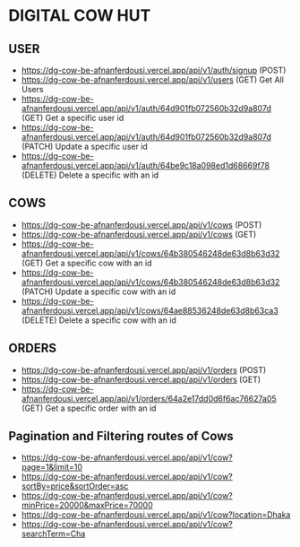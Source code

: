 # DIGITAL COW HUT

## USER
- https://dg-cow-be-afnanferdousi.vercel.app/api/v1/auth/signup (POST)
- https://dg-cow-be-afnanferdousi.vercel.app/api/v1/users (GET) Get All Users
- https://dg-cow-be-afnanferdousi.vercel.app/api/v1/auth/64d901fb072560b32d9a807d (GET) Get a specific user id
- https://dg-cow-be-afnanferdousi.vercel.app/api/v1/auth/64d901fb072560b32d9a807d (PATCH) Update a specific user id
- https://dg-cow-be-afnanferdousi.vercel.app/api/v1/auth/64be9c18a098ed1d68669f78 (DELETE) Delete a specific with an id

## COWS

- https://dg-cow-be-afnanferdousi.vercel.app/api/v1/cows (POST)
- https://dg-cow-be-afnanferdousi.vercel.app/api/v1/cows (GET)
- https://dg-cow-be-afnanferdousi.vercel.app/api/v1/cows/64b380546248de63d8b63d32 (GET) Get a specific cow with an id
- https://dg-cow-be-afnanferdousi.vercel.app/api/v1/cows/64b380546248de63d8b63d32 (PATCH) Update a specific cow with an id
- https://dg-cow-be-afnanferdousi.vercel.app/api/v1/cows/64ae88536248de63d8b63ca3 (DELETE) Delete a specific cow with an id

## ORDERS

- https://dg-cow-be-afnanferdousi.vercel.app/api/v1/orders (POST)
- https://dg-cow-be-afnanferdousi.vercel.app/api/v1/orders (GET)
- https://dg-cow-be-afnanferdousi.vercel.app/api/v1/orders/64a2e17dd0d6f6ac76627a05 (GET) Get a specific order with an id

 
## Pagination and Filtering routes of Cows

- https://dg-cow-be-afnanferdousi.vercel.app/api/v1/cow?page=1&limit=10
- https://dg-cow-be-afnanferdousi.vercel.app/api/v1/cow?sortBy=price&sortOrder=asc
- https://dg-cow-be-afnanferdousi.vercel.app/api/v1/cow?minPrice=20000&maxPrice=70000
- https://dg-cow-be-afnanferdousi.vercel.app/api/v1/cow?location=Dhaka
- https://dg-cow-be-afnanferdousi.vercel.app/api/v1/cow?searchTerm=Cha
